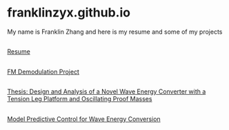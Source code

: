 # franklinzyx.github.io
My name is Franklin Zhang and here is my resume and some of my projects

## <a href = "Zhang_Franklin_resume_3_4_2022.pdf">
  Resume </a>

## <a href = "6_341_Final_Project.pdf">
  FM Demodulation Project </a>

## <a href = "MIT_Thesis_franklin.pdf">
  Thesis: Design and Analysis of a Novel Wave Energy Converter with a Tension Leg Platform and Oscillating Proof Masses </a>

## <a href = "6.832_final_report.pdf "> 
  Model Predictive Control for Wave Energy Conversion</a>

  
